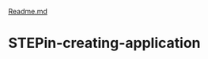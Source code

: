 [Readme.md](https://github.com/Sravan-ltts/STEPin-creating-application/files/7119505/Readme.md)
# STEPin-creating-application
